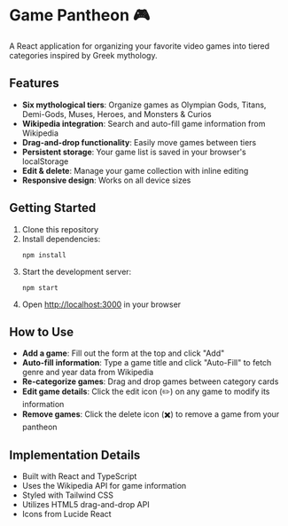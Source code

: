 # Game Pantheon 🎮

A React application for organizing your favorite video games into tiered categories inspired by Greek mythology.

## Features

- **Six mythological tiers**: Organize games as Olympian Gods, Titans, Demi-Gods, Muses, Heroes, and Monsters & Curios
- **Wikipedia integration**: Search and auto-fill game information from Wikipedia
- **Drag-and-drop functionality**: Easily move games between tiers
- **Persistent storage**: Your game list is saved in your browser's localStorage
- **Edit & delete**: Manage your game collection with inline editing
- **Responsive design**: Works on all device sizes

## Getting Started

1. Clone this repository
2. Install dependencies:
   ```
   npm install
   ```
3. Start the development server:
   ```
   npm start
   ```
4. Open [http://localhost:3000](http://localhost:3000) in your browser

## How to Use

- **Add a game**: Fill out the form at the top and click "Add"
- **Auto-fill information**: Type a game title and click "Auto-Fill" to fetch genre and year data from Wikipedia
- **Re-categorize games**: Drag and drop games between category cards
- **Edit game details**: Click the edit icon (✏️) on any game to modify its information
- **Remove games**: Click the delete icon (✖️) to remove a game from your pantheon

## Implementation Details

- Built with React and TypeScript
- Uses the Wikipedia API for game information
- Styled with Tailwind CSS
- Utilizes HTML5 drag-and-drop API
- Icons from Lucide React 